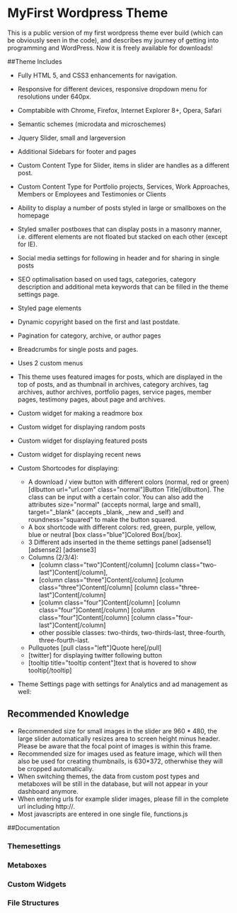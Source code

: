 # MyFirst Wordpress Theme
This is a public version of my first wordpress theme ever build (which can be obviously seen in the code), and describes my journey of getting into programming and WordPress. Now it is freely available for downloads!

##Theme Includes
* Fully HTML 5, and CSS3 enhancements for navigation.
* Responsive for different devices, responsive dropdown menu for resolutions under 640px.
* Comptabible with Chrome, Firefox, Internet Explorer 8+, Opera, Safari
* Semantic schemes (microdata and microschemes)
* Jquery Slider, small and largeversion
* Additional Sidebars for footer and pages
* Custom Content Type for Slider, items in slider are handles as a different post.
* Custom Content Type for Portfolio projects, Services, Work Approaches, Members or Employees and Testimonies or Clients
* Ability to display a number of posts styled in large or smallboxes on the homepage
* Styled smaller postboxes that can display posts in a masonry manner, i.e. different elements are not floated but stacked on each other (except for IE).
* Social media settings for following in header and for sharing in single posts
* SEO optimalisation based on used tags, categories, category description and additional meta keywords that can be filled in the theme settings page.
* Styled page elements
* Dynamic copyright based on the first and last postdate.
* Pagination for category, archive, or author pages
* Breadcrumbs for single posts and pages.
* Uses 2 custom menus
* This theme uses featured images for posts, which are displayed in the top of posts, 
and as thumbnail in archives, category archives, tag archives, author archives, portfolio pages, service pages, member pages, testimony pages, about page and archives. 

* Custom widget for making a readmore box
* Custom widget for displaying random posts
* Custom widget for displaying featured posts
* Custom widget for displaying recent news

* Custom Shortcodes for displaying: 
	* A download / view button with different colors (normal, red or green) [dlbutton url="url.com" class="normal"]Button Title[/dlbutton]. The class can be input with a certain color. You can also add the attributes size="normal" (accepts normal, large and small), target="_blank" (accepts _blank, _new and _self) and roundness="squared" to make the button squared.
	* A box shortcode with different colors: red, green, purple, yellow, blue or neutral [box  class="blue"]Colored Box[/box].
	* 3 Different ads inserted in the theme settings panel [adsense1] [adsense2] [adsense3]
	* Columns (2/3/4): 
		- [column class="two"]Content[/column] [column class="two-last"]Content[/column],
		- [column class="three"]Content[/column] [column class="three"]Content[/column] [column class="three-last"]Content[/column]
		- [column class="four"]Content[/column] [column class="four"]Content[/column] [column class="four"]Content[/column] [column class="four-last"]Content[/column]
		- other possible classes: two-thirds, two-thirds-last, three-fourth, three-fourth-last. 
	* Pullquotes [pull class="left"]Quote here[/pull]
	* [twitter] for displaying twitter following button
	* [tooltip title="tooltip content"]text that is hovered to show tooltip[/tooltip]
	
* Theme Settings page with settings for Analytics and ad management as well: 

## Recommended Knowledge
* Recommended size for small images in the slider are 960 * 480, the large slider automatically resizes area to screen height minus header. Please be aware that the focal point of images is within this frame.
* Recommended size for images used as feature image, which will then also be used for creating thumbnails, is 630*372, 
otherwhise they will be cropped automatically.
* When switching themes, the data from custom post types and metaboxes will be still in the database, but will not appear in your dashboard anymore.
* When entering urls for example slider images, please fill in the complete url including http://.
* Most javascripts are entered in one single file, functions.js

##Documentation

### Themesettings

### Metaboxes

### Custom Widgets

### File Structures
